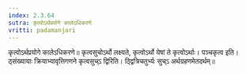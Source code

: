 ```yaml
---
index: 2.3.64
sutra: कृत्वोऽर्थप्रयोगे कालेऽधिकरणे
vritti: padamanjari
---
```


 कृत्वोऽर्थप्रयोगे कालेऽधिकरणे॥ कृत्वसुचोऽर्थो लक्ष्यते, कृत्वोऽर्थो येषां ते कृत्वोऽर्थाः। पञ्चकृत्व इति। ठ्संख्यायाः क्रियाभ्यावृत्तिगणने कृत्वसुच्ऽ द्विरिति। ठ्द्वित्रिचतुर्भ्यः सुच्ऽ अर्थग्रहणमेतदर्थम्॥